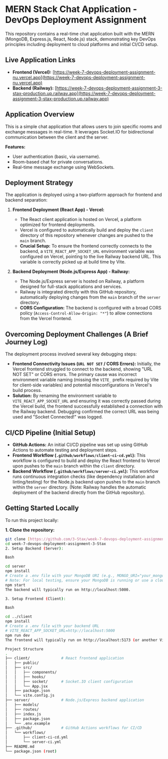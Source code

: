 # MERN Stack Chat Application - DevOps Deployment Assignment

This repository contains a real-time chat application built with the MERN (MongoDB, Express.js, React, Node.js) stack, demonstrating key DevOps principles including deployment to cloud platforms and initial CI/CD setup.

## Live Application Links

* **Frontend (Vercel):** [https://week-7-devops-deployment-assignment-nu.vercel.app](https://week-7-devops-deployment-assignment-nu.vercel.app)
* **Backend (Railway):** [https://week-7-devops-deployment-assignment-3-stax-production.up.railway.app](https://week-7-devops-deployment-assignment-3-stax-production.up.railway.app)

## Application Overview

This is a simple chat application that allows users to join specific rooms and exchange messages in real-time. It leverages Socket.IO for bidirectional communication between the client and the server.

**Features:**
* User authentication (basic, via username).
* Room-based chat for private conversations.
* Real-time message exchange using WebSockets.

## Deployment Strategy

The application is deployed using a two-platform approach for frontend and backend separation:

1.  **Frontend Deployment (React App) - Vercel:**
    * The React client application is hosted on Vercel, a platform optimized for frontend deployments.
    * Vercel is configured to automatically build and deploy the `client` directory of this repository whenever changes are pushed to the `main` branch.
    * **Crucial Setup:** To ensure the frontend correctly connects to the backend, a `VITE_REACT_APP_SOCKET_URL` environment variable was configured on Vercel, pointing to the live Railway backend URL. This variable is correctly picked up at build time by Vite.

2.  **Backend Deployment (Node.js/Express App) - Railway:**
    * The Node.js/Express server is hosted on Railway, a platform designed for full-stack applications and services.
    * Railway is integrated directly with this GitHub repository, automatically deploying changes from the `main` branch of the `server` directory.
    * **CORS Configuration:** The backend is configured with a broad CORS policy (`Access-Control-Allow-Origin: "*"`) to allow connections from the Vercel frontend.

## Overcoming Deployment Challenges (A Brief Journey Log)

The deployment process involved several key debugging steps:

* **Frontend Connectivity Issues (`URL NOT SET` / CORS Errors):** Initially, the Vercel frontend struggled to connect to the backend, showing "URL NOT SET" or CORS errors. The primary cause was incorrect environment variable naming (missing the `VITE_` prefix required by Vite for client-side variables) and potential misconfigurations in Vercel's build process.
* **Solution:** By renaming the environment variable to `VITE_REACT_APP_SOCKET_URL` and ensuring it was correctly passed during the Vercel build, the frontend successfully established a connection with the Railway backend. Debugging confirmed the correct URL was being used and "Socket Connected!" was logged.

## CI/CD Pipeline (Initial Setup)

* **GitHub Actions:** An initial CI/CD pipeline was set up using GitHub Actions to automate testing and deployment steps.
* **Frontend Workflow (`.github/workflows/client-ci-cd.yml`):** This workflow is configured to build and deploy the React frontend to Vercel upon pushes to the `main` branch within the `client` directory.
* **Backend Workflow (`.github/workflows/server-ci.yml`):** This workflow runs continuous integration checks (like dependency installation and linting/testing) for the Node.js backend upon pushes to the `main` branch within the `server` directory. (Note: Railway handles the automatic deployment of the backend directly from the GitHub repository).

## Getting Started Locally

To run this project locally:

**1. Clone the repository:**
   ```bash
   git clone [https://github.com/3-Stax/week-7-devops-deployment-assignment-3-Stax.git](https://github.com/3-Stax/week-7-devops-deployment-assignment-3-Stax.git)
   cd week-7-devops-deployment-assignment-3-Stax
2. Setup Backend (Server):

Bash

cd server
npm install
# Create a .env file with your MongoDB URI (e.g., MONGO_URI="your_mongodb_connection_string")
# Note: For local testing, ensure your MongoDB is running or use a cloud service like MongoDB Atlas.
npm start
The backend will typically run on http://localhost:5000.

3. Setup Frontend (Client):

Bash

cd ../client
npm install
# Create a .env file with your backend URL
# VITE_REACT_APP_SOCKET_URL=http://localhost:5000
npm run dev
The frontend will typically run on http://localhost:5173 (or another Vite default port).

Project Structure
.
├── client/              # React frontend application
│   ├── public/
│   ├── src/
│   │   ├── components/
│   │   ├── hooks/
│   │   ├── socket/      # Socket.IO client configuration
│   │   └── App.jsx
│   ├── package.json
│   └── vite.config.js
├── server/              # Node.js/Express backend application
│   ├── models/
│   ├── routes/
│   ├── index.js
│   ├── package.json
│   └── .env.example
├── .github/             # GitHub Actions workflows for CI/CD
│   └── workflows/
│       ├── client-ci-cd.yml
│       └── server-ci.yml
├── README.md
└── package.json (root)